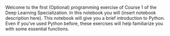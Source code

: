 Welcome to the first (Optional) programming exercise of Course 1 of the Deep Learning Specialization. 
In this notebook you will (insert notebook description here).
This notebook will give you a brief introduction to Python. 
Even if you've used Python before, these exercises will help familiarize you with some essential functions.   

